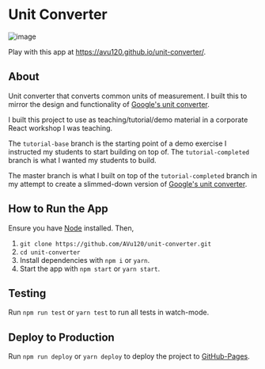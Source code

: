 # Unit Converter

![image](https://user-images.githubusercontent.com/38395166/132076898-fc741393-212b-43fb-9289-a910666a2ea6.png)

Play with this app at https://avu120.github.io/unit-converter/.

## About

Unit converter that converts common units of measurement. I built this to mirror the design and functionality of [Google's unit converter](https://www.google.com/search?q=unit+converter&ei=raEyYZfdH7jWz7sP26Wy6A4&oq=unit+converter&gs_lcp=Cgdnd3Mtd2l6EAMyBwgAEEcQsAMyBwgAEEcQsAMyBwgAEEcQsAMyBwgAEEcQsAMyBwgAEEcQsAMyBwgAEEcQsAMyBwgAEEcQsAMyBwgAEEcQsAMyCggAELADEEMQiwMyCggAELADEEMQiwMyCggAELADEEMQiwMyCggAELADEEMQiwMyCggAELADEEMQiwMyCggAELADEEMQiwNKBQg8EgEySgQIQRgBUABYAGCQigNoAnAAeACAAQCIAQCSAQCYAQDIAQ64AQPAAQE&sclient=gws-wiz&ved=0ahUKEwjX54ec7ePyAhU463MBHduSDO0Q4dUDCA4&uact=5).

I built this project to use as teaching/tutorial/demo material in a corporate React workshop I was teaching.

The `tutorial-base` branch is the starting point of a demo exercise I instructed my students to start building on top of. The `tutorial-completed` branch is what I wanted my students to build.

The master branch is what I built on top of the `tutorial-completed` branch in my attempt to create a slimmed-down version of [Google's unit converter](https://www.google.com/search?q=unit+converter&ei=raEyYZfdH7jWz7sP26Wy6A4&oq=unit+converter&gs_lcp=Cgdnd3Mtd2l6EAMyBwgAEEcQsAMyBwgAEEcQsAMyBwgAEEcQsAMyBwgAEEcQsAMyBwgAEEcQsAMyBwgAEEcQsAMyBwgAEEcQsAMyBwgAEEcQsAMyCggAELADEEMQiwMyCggAELADEEMQiwMyCggAELADEEMQiwMyCggAELADEEMQiwMyCggAELADEEMQiwMyCggAELADEEMQiwNKBQg8EgEySgQIQRgBUABYAGCQigNoAnAAeACAAQCIAQCSAQCYAQDIAQ64AQPAAQE&sclient=gws-wiz&ved=0ahUKEwjX54ec7ePyAhU463MBHduSDO0Q4dUDCA4&uact=5).

## How to Run the App

Ensure you have [Node](https://nodejs.org/) installed. Then,

1. `git clone https://github.com/AVu120/unit-converter.git`
2. `cd unit-converter`
3. Install dependencies with `npm i` or `yarn`.
4. Start the app with `npm start` or `yarn start`.

## Testing

Run `npm run test` or `yarn test` to run all tests in watch-mode.

## Deploy to Production

Run `npm run deploy` or `yarn deploy` to deploy the project to [GitHub-Pages](https://pages.github.com/).
